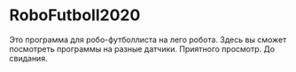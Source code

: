 # RoboFutboll2020
Это программа для робо-футболлиста на лего робота.
Здесь вы сможет посмотреть программы  на  разные датчики.
Приятного  просмотр.
До свидания.

